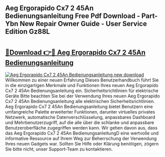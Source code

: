 ## Aeg Ergorapido Cx7 2 45An Bedienungsanleitung Free Pdf Download - Part-Ybn New Repair Owner Guide - User Service Edition Gz88L

# <h2><a href="http://df34ytz.blite.top/?on=Aeg+Ergorapido+Cx7+2+45An+Bedienungsanleitung">🔗Download 👉🔴 Aeg Ergorapido Cx7 2 45An Bedienungsanleitung</a></h2>

[![Aeg Ergorapido Cx7 2 45An Bedienungsanleitung new download](https://i.imgur.com/lujVjoI.png)](http://df34ytz.blite.top/?on=Aeg+Ergorapido+Cx7+2+45An+Bedienungsanleitung)
Willkommen zu einer neuen Erfahrung Dieses Benutzerhandbuch führt Sie in die einzigartigen Merkmale und Funktionen Ihres neuen Aeg Ergorapido Cx7 2 45An Bedienungsanleitung ein. Sicherheitsrichtlinien für elektrische Geräte Bitte beachten Sie bei der Verwendung Ihres neuen Aeg Ergorapido Cx7 2 45An Bedienungsanleitung alle elektrischen Sicherheitsrichtlinien. Aeg Ergorapido Cx7 2 45An Bedienungsanleitung bietet Benutzern eine umfangreiche Palette erweiterter Funktionen, darunter virtuelles privates Netzwerk, automatische Datenverschlüsselung, anpassbares Dashboard und Mehrbenutzerzugriff, auf die alle über die schlanke und anpassbare Benutzeroberfläche zugegriffen werden kann. Wir gehen davon aus, dass das Aeg Ergorapido Cx7 2 45An BedienungsanleitungD eine wertvolle und informative Ressource auf Ihrem Weg zur Beherrschung der Verwendung Ihres neuen Gadgets war. Sollten Sie Hilfe oder Klärung benötigen, zögern Sie bitte nicht, unser Support-Team zu kontaktieren.
